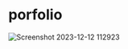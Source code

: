 # porfolio
![Screenshot 2023-12-12 112923](https://github.com/SkyNomadIno/porfolio/assets/109727356/9acd0f34-8149-4c50-83e0-e6a020699393)
